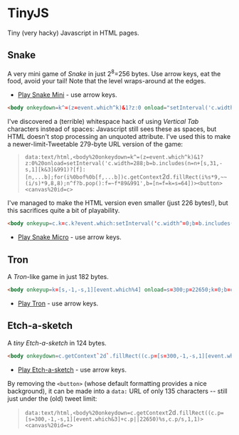 # TinyJS

Tiny (very hacky) Javascript in HTML pages.

## Snake

A very mini game of *Snake* in just 2<sup>8</sup>=256 bytes. Use arrow keys, eat the food, avoid your tail! Note that the level wraps-around at the edges.

  * [Play Snake Mini](mini.html) - use arrow keys.

```html
<body onkeydown=k^=(z=event.which^k)&1?z:0 onload="setInterval('c.width=288;b=b.includes(n=n+[s,31,-s,1][k&3]&991)?[f]:[n,...b];for(i of [f,...b])c.getContext`2d`.fillRect(i%s*9,~~(i/s)*9,8,8);n^f?b.pop():f=~f*89&991',b=[n=f=k=s=64])"><button><canvas id=c>
```

I've discovered a (terrible) whitespace hack of using *Vertical Tab* characters instead of spaces: Javascript still sees these as spaces, but HTML doesn't stop processing an unquoted attribute.  I've used this to make a newer-limit-Tweetable 279-byte URL version of the game:

> `data:text/html,<body%20onkeydown=k^=(z=event.which^k)&1?z:0%20onload=setInterval('c.width=288;b=b.includes(n=n+[s,31,-s,1][k&3]&991)?[f]:[n,...b];for(i%0bof%0b[f,...b])c.getContext`2d`.fillRect(i%s*9,~~(i/s)*9,8,8);n^f?b.pop():f=~f*89&991',b=[n=f=k=s=64])><button><canvas%20id=c>`

I've managed to make the HTML version even smaller (just 226 bytes!), but this sacrifices quite a bit of playability.

```html
<body onkeyup=c.k=c.k?event.which:setInterval('c.width^=0;b=b.includes(n=n+[s,31,-s,1][c.k&3]&991)?[n]:[n,...b];for(iof[f,...b])c.getContext`2d`.fillRect(i%s*8,i/s<<3,7,7);n^f?b.pop():f=~f*89&991',b=[n=f=s=64])><canvas id=c>
```

  * [Play Snake Micro](micro.html) - use arrow keys.


## Tron

A *Tron*-like game in just 182 bytes.

```html
<body onkeyup=k=[s,-1,-s,1][event.which%4] onload=s=300;p=22650;k=0;b=c.getContext`2d`;setInterval('0<p%s&p<s*s/2&(b[p]^=1)?b.fillRect(p%s,p/s,1,1,p+=k):k=0',9)><button><canvas id=c>
```

* [Play Tron](tron.html) - use arrow keys.


## Etch-a-sketch

A *tiny* *Etch-a-sketch* in 124 bytes.

```html
<body onkeydown=c.getContext`2d`.fillRect((c.p=[s=300,-1,-s,1][event.which&3]+c.p||22650)%s,c.p/s,1,1)><button><canvas id=c>
```

  * [Play Etch-a-sketch](etch.html) - use arrow keys.

By removing the `<button>` (whose default formatting provides a nice background), it can be made into a `data:` URL of only 135 characters -- still just under the (old) tweet limit:

> `data:text/html,<body%20onkeydown=c.getContext`2d`.fillRect((c.p=[s=300,-1,-s,1][event.which&3]+c.p||22650)%s,c.p/s,1,1)><canvas%20id=c>`
